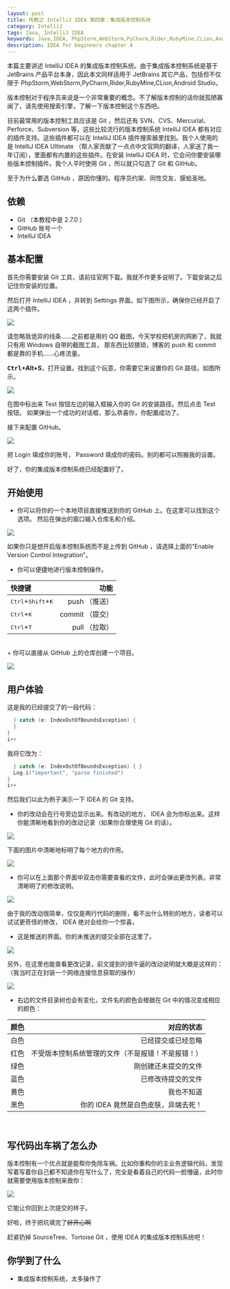 ```yaml
---
layout: post
title: 传教之 IntelliJ IDEA 第四章：集成版本控制系统
category: IntelliJ
tags: Java, IntelliJ IDEA
keywords: Java,IDEA, PhpStorm,WebStorm,PyCharm,Rider,RubyMine,CLion,Android Studio,Git,GitHub
description: IDEA for beginners chapter 4
---
```


本篇主要讲述 IntelliJ IDEA 的集成版本控制系统。由于集成版本控制系统是基于 JetBrains 产品平台本身，因此本文同样适用于 JetBrains 其它产品，包括但不仅限于 PhpStorm,WebStorm,PyCharm,Rider,RubyMine,CLion,Android Studio。

版本控制对于程序员来说是一个非常重要的概念。不了解版本控制的话你就孤陋寡闻了，请先使用搜索引擎，了解一下版本控制这个东西吧。

目前最常用的版本控制工具应该是 Git ，然后还有 SVN、CVS、Mercurial、Perforce、Subversion 等，这些比较流行的版本控制系统 IntelliJ IDEA 都有对应的插件支持。这些插件都可以在 IntelliJ IDEA 插件搜索器里找到。我个人使用的是 IntelliJ IDEA Ultimate （帮人家贡献了一点点中文官网的翻译，人家送了我一年订阅），里面都有内置的这些插件。在安装 IntelliJ IDEA 时，它会问你要安装哪些版本控制插件。我个人平时使用 Git ，所以就只勾选了 Git 和 GitHub。

至于为什么要选 GitHub ，原因你懂的。程序员约架、同性交友、膜蛤圣地。

## 依赖

- Git （本教程中是 2.7.0 ）
- GitHub 账号一个
- IntelliJ IDEA

## 基本配置

首先你需要安装 Git 工具，请前往官网下载。我就不作更多说明了。下载安装之后记住你安装的位置。

然后打开 IntelliJ IDEA ，并转到 Settings 界面。如下图所示，确保你已经开启了这两个插件。

![](https://coding.net/u/ice1000/p/Images/git/raw/master/blog-img/old/java/idea4/1.png)

请忽略我诡异的线条……之前都是用的 QQ 截图，今天学校把机房的网断了，我就只有用 Windows 自带的截图工具，
那东西比较猥琐，博客的 push 和 commit 都是靠的手机……心疼流量。

**<kbd>Ctrl</kbd>+Alt+S**，打开设置。找到这个玩意，你需要它来设置你的 Git 路径。如图所示。

![](https://coding.net/u/ice1000/p/Images/git/raw/master/blog-img/old/java/idea4/2.png)

在图中标出来 Test 按钮左边的输入框输入你的 Git 的安装路径。然后点击 Test 按钮。
如果弹出一个成功的对话框，那么恭喜你，你配置成功了。

接下来配置 GitHub。

![](https://coding.net/u/ice1000/p/Images/git/raw/master/blog-img/old/java/idea4/3.png)

把 Login 填成你的账号， Password 填成你的密码。别的都可以照搬我的设置。

好了，你的集成版本控制系统已经配置好了。

## 开始使用

+ 你可以将你的一个本地项目直接推送到你的 GitHub 上。在这里可以找到这个选项。
然后在弹出的窗口输入仓库名和介绍。

![](https://coding.net/u/ice1000/p/Images/git/raw/master/blog-img/old/java/idea4/4.png)

如果你只是想开启版本控制系统而不是上传到 GitHub ，请选择上面的“Enable Version Control Integration”。

+ 你可以便捷地进行版本控制操作。

快捷键 | 功能
:---|---:
<kbd>Ctrl</kbd>+<kbd>Shift</kbd>+<kbd>K</kbd> | push （推送）
<kbd>Ctrl</kbd>+<kbd>K</kbd> | commit （提交）
<kbd>Ctrl</kbd>+<kbd>T</kbd> | pull （拉取）

<br/>
+ 你可以直接从 GitHub 上的仓库创建一个项目。

![](https://coding.net/u/ice1000/p/Images/git/raw/master/blog-img/old/java/idea4/5.png)

## 用户体验

这是我的已经提交了的一段代码：

```swift
  } catch (e: IndexOutOfBoundsException) {
  }
}
i++
```

我将它改为：

```swift
  } catch (e: IndexOutOfBoundsException) { }
  Log.i("important", "parse finished")
}
i++
```

然后我们以此为例子演示一下 IDEA 的 Git 支持。

+ 你的改动会在行号旁边显示出来。有改动的地方， IDEA 会为你标出来。这样你能清晰地看到你的改动记录（如果你合理使用 Git 的话）。

![](https://coding.net/u/ice1000/p/Images/git/raw/master/blog-img/old/java/idea4/6.png)

下面的图片中清晰地标明了每个地方的作用。

![](https://coding.net/u/ice1000/p/Images/git/raw/master/blog-img/old/java/idea4/7.png)

+ 你可以在上面那个界面中双击你需要查看的文件，此时会弹出更改列表。非常清晰明了的修改说明。

![](https://coding.net/u/ice1000/p/Images/git/raw/master/blog-img/old/java/idea4/8.png)

由于我的改动很简单，仅仅是两行代码的删除，看不出什么特别的地方，读者可以试试更奇怪的修改， IDEA 绝对会给你一个惊喜。

+ 这是推送的界面。你的未推送的提交全部在这里了。

![](https://coding.net/u/ice1000/p/Images/git/raw/master/blog-img/old/java/idea4/9.png)

另外，在这里也能查看更改记录，前文提到的很牛逼的改动说明就大概是这样的：（我当时正在封装一个网络连接信息获取的操作）

![](https://coding.net/u/ice1000/p/Images/git/raw/master/blog-img/old/java/idea4/10.png)

+ 右边的文件目录树也会有变化，文件名的颜色会根据在 Git 中的情况变成相应的颜色：

颜色|对应的状态
:---|---:
白色|已经提交或已经忽略
红色|不受版本控制系统管理的文件（不是报错！不是报错！）
绿色|刚创建还未提交的文件
蓝色|已修改待提交的文件
黄色|我也不知道
黑色|你的 IDEA 竟然是白色皮肤，异端去死！

<br/>

## 写代码出车祸了怎么办

版本控制有一个优点就是能帮你免除车祸。比如你重构你的主业务逻辑代码，发现写着写着你自己都不知道你在写什么了，完全是看着自己的代码一脸懵逼，此时你就需要使用版本控制来救你：

![](https://coding.net/u/ice1000/p/Images/git/raw/master/blog-img/old/java/idea4/11.png)

它能让你回到上次提交的样子。

好啦，终于把坑填完了~~好开心啊~~

赶紧扔掉 SourceTree、Tortoise Git ，使用 IDEA 的集成版本控制系统吧！

## 你学到了什么

+ 集成版本控制系统，太多操作了




